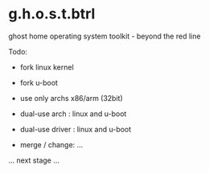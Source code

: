 g.h.o.s.t.btrl
==============

ghost home operating system toolkit - beyond the red line

Todo:

* fork linux kernel

* fork u-boot

* use only archs x86/arm (32bit)

* dual-use arch : linux and u-boot

* dual-use driver : linux and u-boot

* merge / change: ...

... next stage ...
